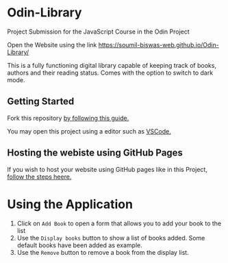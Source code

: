# Odin-Library
Project Submission for the JavaScript Course in the Odin Project

Open the Website using the link https://soumil-biswas-web.github.io/Odin-Library/

This is a fully functioning digital library capable of keeping track of books, authors and their reading status. Comes with the option to switch to dark mode.

## Getting Started

Fork this repository [by following this guide.](https://docs.github.com/en/pull-requests/collaborating-with-pull-requests/working-with-forks/fork-a-repo)

You may open this project using a editor such as [VSCode.](https://code.visualstudio.com/download)

## Hosting the webiste using GitHub Pages

If you wish to  host your website using GitHub pages like in this Project, [follow the steps heere.](https://pages.github.com/)

# Using the Application

1. Click on `Add Book` to open a form that allows you to add your book to the list
2. Use the `Display books` button to show a list of books added. Some default books have been added as example.
3. Use the `Remove` button to remove a book from the display list.
